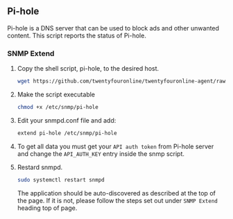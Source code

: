 ## Pi-hole

Pi-hole is a DNS server that can be used to block ads and other
unwanted content.  This script reports the status of Pi-hole.

### SNMP Extend

1. Copy the shell script, pi-hole, to the desired host.

    ```bash
    wget https://github.com/twentyfouronline/twentyfouronline-agent/raw/master/snmp/pi-hole -O /etc/snmp/pi-hole
    ```

2. Make the script executable

    ```bash
    chmod +x /etc/snmp/pi-hole
    ```

3. Edit your snmpd.conf file and add:

    ```bash
    extend pi-hole /etc/snmp/pi-hole
    ```

4. To get all data you must get your `API auth token` from Pi-hole
server and change the `API_AUTH_KEY` entry inside the snmp script.

5. Restard snmpd.

    ```bash
    sudo systemctl restart snmpd
    ```

    The application should be auto-discovered as described at the top of
    the page. If it is not, please follow the steps set out under `SNMP
    Extend` heading top of page.




